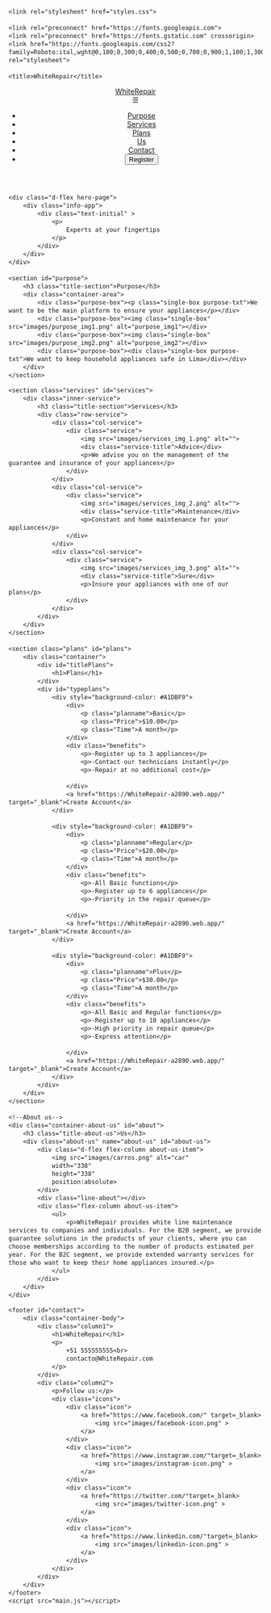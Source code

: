 <!DOCTYPE html>
<html lang="en">
<head>
    <meta charset="UTF-8">
    <meta http-equiv="X-UA-Compatible" content="IE=edge">
    <meta name="viewport" content="width=device-width, initial-scale=1.0">
    <meta name="author" content="EntreCortado">
    <meta name="description" content="WhiteRepair Landing Page">
    <meta name="keywords" content="WhiteRepair, Landing Page, UPC, startup, appliance, safe">

    <link rel="stylesheet" href="styles.css">

    <link rel="preconnect" href="https://fonts.googleapis.com">
    <link rel="preconnect" href="https://fonts.gstatic.com" crossorigin>
    <link href="https://fonts.googleapis.com/css2?family=Roboto:ital,wght@0,100;0,300;0,400;0,500;0,700;0,900;1,100;1,300;1,400;1,500;1,700;1,900&display=swap" rel="stylesheet">

    <title>WhiteRepair</title>
</head>
<body>
    <header>
        <div id="navbar-container">
            <a href="" id="brand">WhiteRepair</a>
            <div id="toggle-button">
                <span id="hamburguer">&#9776</span>
            </div>
            <nav id="menu" class="">
                <ul>
                    <li>
                        <a href="#purpose">Purpose</a>
                    </li>
                    <li>
                        <a href="#services">Services</a>
                    </li>
                    <li>
                        <a href="#plans">Plans</a>
                    </li>
                    <li>
                        <a href="#about">Us</a>
                    </li>
                    <li>
                        <a href="#contact">Contact</a>
                    </li>
                    <li>
                        <a href="https://WhiteRepair-a2890.web.app/" target="_blank">
                            <input type="button" value="Register" id="navbar-button">
                        </a>
                    </li>
                </ul>
            </nav>
        </div>
    </header>

    <div class="d-flex hero-page">    
        <div class="info-app">        
            <div class="text-initial" >
                <p>
                    Experts at your fingertips
                </p>
            </div>
        </div>
    </div>

    <section id="purpose">
        <h3 class="title-section">Purpose</h3>
        <div class="container-area">
            <div class="purpose-box"><p class="single-box purpose-txt">We want to be the main platform to ensure your appliances</p></div>
            <div class="purpose-box"><img class="single-box" src="images/purpose_img1.png" alt="purpose_img1"></div>
            <div class="purpose-box"><img class="single-box" src="images/purpose_img2.png" alt="purpose_img2"></div>
            <div class="purpose-box"><div class="single-box purpose-txt">We want to keep household appliances safe in Lima</div></div>
        </div>
    </section>
<!--
    <section id="about-the-product" class="d-flex">
        <h3 id="title-about-the-product" class="mx-auto">About the Product</h3>
        <iframe width="560" height="315" src="https://www.youtube.com/embed/lUqdrE2o1gE" title="YouTube video player" frameborder="0" allow="accelerometer; autoplay; clipboard-write; encrypted-media; gyroscope; picture-in-picture" allowfullscreen></iframe>
    </section>
-->
    <section class="services" id="services">
        <div class="inner-service">
            <h3 class="title-section">Services</h3>
            <div class="row-service">
                <div class="col-service">
                    <div class="service">
                        <img src="images/services_img_1.png" alt="">
                        <div class="service-title">Advice</div>
                        <p>We advise you on the management of the guarantee and insurance of your appliances</p>
                    </div>
                </div>
                <div class="col-service">
                    <div class="service">
                        <img src="images/services_img_2.png" alt="">
                        <div class="service-title">Maintenance</div>
                        <p>Constant and home maintenance for your appliances</p>
                    </div>
                </div>
                <div class="col-service">
                    <div class="service">
                        <img src="images/services_img_3.png" alt="">
                        <div class="service-title">Sure</div>
                        <p>Insure your appliances with one of our plans</p>
                    </div>
                </div>
            </div>
        </div>
    </section>

    <section class="plans" id="plans">
        <div class="container">
            <div id="titlePlans">
                <h1>Plans</h1>
            </div>
            <div id="typeplans">
                <div style="background-color: #A1DBF9">
                    <div>
                        <p class="planname">Basic</p>
                        <p class="Price">$10.00</p>
                        <p class="Time">A month</p>
                    </div>
                    <div class="benefits">
                        <p>-Register up to 3 appliances</p>
                        <p>-Contact our technicians instantly</p>
                        <p>-Repair at no additional cost</p>

                    </div>
                    <a href="https://WhiteRepair-a2890.web.app/" target="_blank">Create Account</a>
                </div>

                <div style="background-color: #A1DBF9">
                    <div>
                        <p class="planname">Regular</p>
                        <p class="Price">$20.00</p>
                        <p class="Time">A month</p>
                    </div>
                    <div class="benefits">
                        <p>-All Basic functions</p>
                        <p>-Register up to 6 appliances</p>
                        <p>-Priority in the repair queue</p>

                    </div>
                    <a href="https://WhiteRepair-a2890.web.app/" target="_blank">Create Account</a>
                </div>

                <div style="background-color: #A1DBF9">
                    <div>
                        <p class="planname">Plus</p>
                        <p class="Price">$30.00</p>
                        <p class="Time">A month</p>
                    </div>
                    <div class="benefits">
                        <p>-All Basic and Regular functions</p>
                        <p>-Register up to 10 appliances</p>
                        <p>-High priority in repair queue</p>
                        <p>-Express attention</p>

                    </div>
                    <a href="https://WhiteRepair-a2890.web.app/" target="_blank">Create Account</a>
                </div>
            </div>
        </div>
    </section>

    <!--About us-->
    <div class="container-about-us" id="about">
        <h3 class="title-about-us">Us</h3>
        <div class="about-us" name="about-us" id="about-us">
            <div class="d-flex flex-column about-us-item">
                <img src="images/carros.png" alt="car"
                width="338" 
                height="338"
                position:absolute>
            </div>
            <div class="line-about"></div>
            <div class="flex-column about-us-item">
                <ul>
                    <p>WhiteRepair provides white line maintenance services to companies and individuals. For the B2B segment, we provide guarantee solutions in the products of your clients, where you can choose memberships according to the number of products estimated per year. For the B2C segment, we provide extended warranty services for those who want to keep their home appliances insured.</p>
                </ul>
            </div>
        </div>
    </div>
<!--
    <section id="about-the-team" class="d-flex">
        <h3 id="title-about-the-team" class="mx-auto">About the Team</h3>
        <iframe width="560" height="315" src="https://www.youtube.com/embed/iwnwteDmBnU" title="YouTube video player" frameborder="0" allow="accelerometer; autoplay; clipboard-write; encrypted-media; gyroscope; picture-in-picture" allowfullscreen></iframe>
    </section>
-->
    <footer id="contact">
        <div class="container-body">
            <div class="column1">
                <h1>WhiteRepair</h1>
                <p>
                    +51 555555555<br>
                    contacto@WhiteRepair.com
                </p>
            </div>
            <div class="column2">
                <p>Follow us:</p>
                <div class="icons">
                    <div class="icon">
                        <a href="https://www.facebook.com/" target=_blank>
                            <img src="images/facebook-icon.png" >
                        </a>
                    </div>
                    <div class="icon">
                        <a href="https://www.instagram.com/"target=_blank> 
                            <img src="images/instagram-icon.png" >
                        </a>
                    </div>
                    <div class="icon">
                        <a href="https://twitter.com/"target=_blank>
                            <img src="images/twitter-icon.png" >
                        </a>
                    </div>
                    <div class="icon">
                        <a href="https://www.linkedin.com/"target=_blank>     
                            <img src="images/linkedin-icon.png" >
                        </a>
                    </div>
                </div>
            </div>
        </div>
    </footer>
    <script src="main.js"></script>
</body>
</html>
